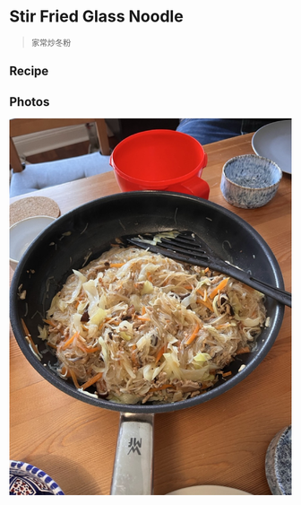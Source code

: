 # Stir Fried Glass Noodle
> 家常炒冬粉

## Recipe

<lite-youtube videoid="AJAQMrs3NQA" />

## Photos

![Stir Fried Glass Noodle](../assets/chinese/stir-fried-glass-noodle.jpeg)